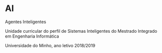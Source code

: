 # AI
Agentes Inteligentes

Unidade curricular do perfil de Sistemas Inteligentes do Mestrado Integrado em Engenharia Informática

Universidade do Minho, ano letivo 2018/2019
